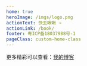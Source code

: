 ```yaml
---
home: true
heroImage: /imgs/logo.png
actionText: 快去瞅瞅 →
actionLink: /book/
footer: 粤ICP备18037988号-1
pageClass: custom-home-class
---
```


更多精彩可以查看：[我的博客](https://blog.shenfq.com/)
